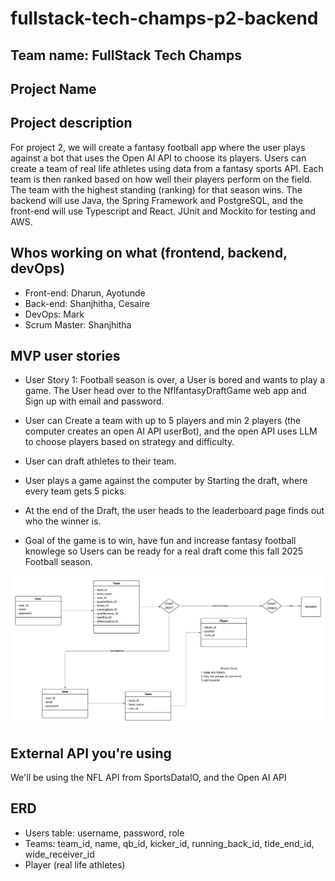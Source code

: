 # fullstack-tech-champs-p2-backend

## Team name: FullStack Tech Champs

## Project Name

## Project description

For project 2, we will create a fantasy football app where the user plays against a bot that uses the Open AI API to choose its players. Users can create a team of real life athletes using data from a fantasy sports API. Each team is then ranked based on how well their players perform on the field. The team with the highest standing (ranking) for that season wins. The backend will use Java, the Spring Framework and PostgreSQL, and the front-end will use Typescript and React. JUnit and Mockito for testing and AWS.

## Whos working on what (frontend, backend, devOps)

- Front-end: Dharun, Ayotunde
- Back-end: Shanjhitha, Cesaire
- DevOps: Mark
- Scrum Master: Shanjhitha

## MVP user stories

- User Story 1: Football season is over, a User is bored and wants to play a game. The User head over to the NflfantasyDraftGame web app and Sign up with email and password.
  
- User can Create a team with up to 5 players and min 2 players (the computer creates an open AI API userBot), and the open API uses LLM to choose players based on strategy and difficulty.
  
- User can draft athletes to their team.
  
- User plays a game against the computer by Starting the draft, where every team gets 5 picks.
  
- At the end of the Draft, the user heads to the leaderboard page finds out who the winner is.

- Goal of the game is to win, have fun and increase fantasy football knowlege so Users can be ready for a real draft come this fall 2025 Football season.

<img src="P2-Design-Diagrams.png">

## External API you're using

We'll be using the NFL API from SportsDataIO, and the Open AI API

## ERD

- Users table: username, password, role
- Teams: team_id, name, qb_id, kicker_id, running_back_id, tide_end_id, wide_receiver_id
- Player (real life athletes)

